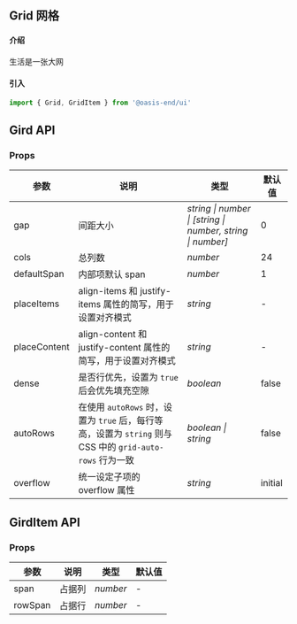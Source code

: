 <script lang="ts">
    import Basic from './demo/basic.md'
    import Vertical from './demo/vertical.md'
</script>

## Grid 网格

#### 介绍

生活是一张大网

#### 引入

```js
import { Grid, GridItem } from '@oasis-end/ui'
```

<Basic />

<Vertical />

## Gird API

### Props

| 参数         | 说明                                                          | 类型                                                       | 默认值 |
| ------------ | ------------------------------------------------------------- | ---------------------------------------------------------- | ------ |
| gap          | 间距大小                                                      | _string \| number \| [string \| number, string \| number]_ | 0      |
| cols         | 总列数                                                        | _number_                                                   | 24     |
| defaultSpan  | 内部项默认 span                                               | _number_                                                   | 1      |
| placeItems   | align-items 和 justify-items 属性的简写，用于设置对齐模式     | _string_                                                   | -      |
| placeContent | align-content 和 justify-content 属性的简写，用于设置对齐模式 | _string_                                                   | -      |
| dense        | 是否行优先，设置为 `true` 后会优先填充空隙                    | _boolean_                                                  | false  |
| autoRows | 在使用 `autoRows` 时，设置为 `true` 后，每行等高，设置为 `string` 则与 CSS 中的 `grid-auto-rows` 行为一致              | _boolean \| string_                                                  | false  |
| overflow | 统一设定子项的 overflow 属性 | _string_ | initial |

## GirdItem API

### Props

| 参数        | 说明   | 类型     | 默认值 |
| ----------- | ------ | -------- | ------ |
| span        | 占据列 | _number_ | -      |
| rowSpan     | 占据行 | _number_ | -      |